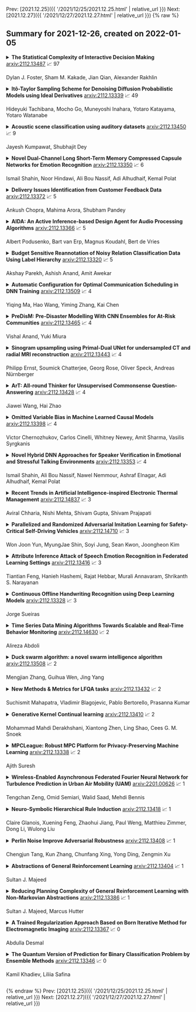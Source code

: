 Prev: [2021.12.25]({{ '/2021/12/25/2021.12.25.html' | relative_url }})  Next: [2021.12.27]({{ '/2021/12/27/2021.12.27.html' | relative_url }})
{% raw %}
## Summary for 2021-12-26, created on 2022-01-05


<details><summary><b>The Statistical Complexity of Interactive Decision Making</b>
<a href="https://arxiv.org/abs/2112.13487">arxiv:2112.13487</a>
&#x1F4C8; 97 <br>
<p>Dylan J. Foster, Sham M. Kakade, Jian Qian, Alexander Rakhlin</p></summary>
<p>

**Abstract:** A fundamental challenge in interactive learning and decision making, ranging from bandit problems to reinforcement learning, is to provide sample-efficient, adaptive learning algorithms that achieve near-optimal regret. This question is analogous to the classical problem of optimal (supervised) statistical learning, where there are well-known complexity measures (e.g., VC dimension and Rademacher complexity) that govern the statistical complexity of learning. However, characterizing the statistical complexity of interactive learning is substantially more challenging due to the adaptive nature of the problem. The main result of this work provides a complexity measure, the Decision-Estimation Coefficient, that is proven to be both necessary and sufficient for sample-efficient interactive learning. In particular, we provide:
  1. a lower bound on the optimal regret for any interactive decision making problem, establishing the Decision-Estimation Coefficient as a fundamental limit.
  2. a unified algorithm design principle, Estimation-to-Decisions (E2D), which transforms any algorithm for supervised estimation into an online algorithm for decision making. E2D attains a regret bound matching our lower bound, thereby achieving optimal sample-efficient learning as characterized by the Decision-Estimation Coefficient.
  Taken together, these results constitute a theory of learnability for interactive decision making. When applied to reinforcement learning settings, the Decision-Estimation Coefficient recovers essentially all existing hardness results and lower bounds. More broadly, the approach can be viewed as a decision-theoretic analogue of the classical Le Cam theory of statistical estimation; it also unifies a number of existing approaches -- both Bayesian and frequentist.

</p>
</details>

<details><summary><b>Itô-Taylor Sampling Scheme for Denoising Diffusion Probabilistic Models using Ideal Derivatives</b>
<a href="https://arxiv.org/abs/2112.13339">arxiv:2112.13339</a>
&#x1F4C8; 49 <br>
<p>Hideyuki Tachibana, Mocho Go, Muneyoshi Inahara, Yotaro Katayama, Yotaro Watanabe</p></summary>
<p>

**Abstract:** Denoising Diffusion Probabilistic Models (DDPMs) have been attracting attention recently as a new challenger to popular deep neural generative models including GAN, VAE, etc. However, DDPMs have a disadvantage that they often require a huge number of refinement steps during the synthesis. To address this problem, this paper proposes a new DDPM sampler based on a second-order numerical scheme for stochastic differential equations (SDEs), while the conventional sampler is based on a first-order numerical scheme. In general, it is not easy to compute the derivatives that are required in higher-order numerical schemes. However, in the case of DDPM, this difficulty is alleviated by the trick which the authors call "ideal derivative substitution". The newly derived higher-order sampler was applied to both image and speech generation tasks, and it is experimentally observed that the proposed sampler could synthesize plausible images and audio signals in relatively smaller number of refinement steps.

</p>
</details>

<details><summary><b>Acoustic scene classification using auditory datasets</b>
<a href="https://arxiv.org/abs/2112.13450">arxiv:2112.13450</a>
&#x1F4C8; 9 <br>
<p>Jayesh Kumpawat, Shubhajit Dey</p></summary>
<p>

**Abstract:** The approach used not only challenges some of the fundamental mathematical techniques used so far in early experiments of the same trend but also introduces new scopes and new horizons for interesting results. The physics governing spectrograms have been optimized in the project along with exploring how it handles the intense requirements of the problem at hand. Major contributions and developments brought under the light, through this project involve using better mathematical techniques and problem-specific machine learning methods. Improvised data analysis and data augmentation for audio datasets like frequency masking and random frequency-time stretching are used in the project and hence are explained in this paper. In the used methodology, the audio transforms principle were also tried and explored, and indeed the insights gained were used constructively in the later stages of the project. Using a deep learning principle is surely one of them. Also, in this paper, the potential scopes and upcoming research openings in both short and long term tunnel of time has been presented. Although much of the results gained are domain-specific as of now, they are surely potent enough to produce novel solutions in various different domains of diverse backgrounds.

</p>
</details>

<details><summary><b>Novel Dual-Channel Long Short-Term Memory Compressed Capsule Networks for Emotion Recognition</b>
<a href="https://arxiv.org/abs/2112.13350">arxiv:2112.13350</a>
&#x1F4C8; 6 <br>
<p>Ismail Shahin, Noor Hindawi, Ali Bou Nassif, Adi Alhudhaif, Kemal Polat</p></summary>
<p>

**Abstract:** Recent analysis on speech emotion recognition has made considerable advances with the use of MFCCs spectrogram features and the implementation of neural network approaches such as convolutional neural networks (CNNs). Capsule networks (CapsNet) have gained gratitude as alternatives to CNNs with their larger capacities for hierarchical representation. To address these issues, this research introduces a text-independent and speaker-independent SER novel architecture, where a dual-channel long short-term memory compressed-CapsNet (DC-LSTM COMP-CapsNet) algorithm is proposed based on the structural features of CapsNet. Our proposed novel classifier can ensure the energy efficiency of the model and adequate compression method in speech emotion recognition, which is not delivered through the original structure of a CapsNet. Moreover, the grid search approach is used to attain optimal solutions. Results witnessed an improved performance and reduction in the training and testing running time. The speech datasets used to evaluate our algorithm are: Arabic Emirati-accented corpus, English speech under simulated and actual stress corpus, English Ryerson audio-visual database of emotional speech and song corpus, and crowd-sourced emotional multimodal actors dataset. This work reveals that the optimum feature extraction method compared to other known methods is MFCCs delta-delta. Using the four datasets and the MFCCs delta-delta, DC-LSTM COMP-CapsNet surpasses all the state-of-the-art systems, classical classifiers, CNN, and the original CapsNet. Using the Arabic Emirati-accented corpus, our results demonstrate that the proposed work yields average emotion recognition accuracy of 89.3% compared to 84.7%, 82.2%, 69.8%, 69.2%, 53.8%, 42.6%, and 31.9% based on CapsNet, CNN, support vector machine, multi-layer perceptron, k-nearest neighbor, radial basis function, and naive Bayes, respectively.

</p>
</details>

<details><summary><b>Delivery Issues Identification from Customer Feedback Data</b>
<a href="https://arxiv.org/abs/2112.13372">arxiv:2112.13372</a>
&#x1F4C8; 5 <br>
<p>Ankush Chopra, Mahima Arora, Shubham Pandey</p></summary>
<p>

**Abstract:** Millions of packages are delivered successfully by online and local retail stores across the world every day. The proper delivery of packages is needed to ensure high customer satisfaction and repeat purchases. These deliveries suffer various problems despite the best efforts from the stores. These issues happen not only due to the large volume and high demand for low turnaround time but also due to mechanical operations and natural factors. These issues range from receiving wrong items in the package to delayed shipment to damaged packages because of mishandling during transportation. Finding solutions to various delivery issues faced by both sending and receiving parties plays a vital role in increasing the efficiency of the entire process. This paper shows how to find these issues using customer feedback from the text comments and uploaded images. We used transfer learning for both Text and Image models to minimize the demand for thousands of labeled examples. The results show that the model can find different issues. Furthermore, it can also be used for tasks like bottleneck identification, process improvement, automating refunds, etc. Compared with the existing process, the ensemble of text and image models proposed in this paper ensures the identification of several types of delivery issues, which is more suitable for the real-life scenarios of delivery of items in retail businesses. This method can supply a new idea of issue detection for the delivery of packages in similar industries.

</p>
</details>

<details><summary><b>AIDA: An Active Inference-based Design Agent for Audio Processing Algorithms</b>
<a href="https://arxiv.org/abs/2112.13366">arxiv:2112.13366</a>
&#x1F4C8; 5 <br>
<p>Albert Podusenko, Bart van Erp, Magnus Koudahl, Bert de Vries</p></summary>
<p>

**Abstract:** In this paper we present AIDA, which is an active inference-based agent that iteratively designs a personalized audio processing algorithm through situated interactions with a human client. The target application of AIDA is to propose on-the-spot the most interesting alternative values for the tuning parameters of a hearing aid (HA) algorithm, whenever a HA client is not satisfied with their HA performance. AIDA interprets searching for the "most interesting alternative" as an issue of optimal (acoustic) context-aware Bayesian trial design. In computational terms, AIDA is realized as an active inference-based agent with an Expected Free Energy criterion for trial design. This type of architecture is inspired by neuro-economic models on efficient (Bayesian) trial design in brains and implies that AIDA comprises generative probabilistic models for acoustic signals and user responses. We propose a novel generative model for acoustic signals as a sum of time-varying auto-regressive filters and a user response model based on a Gaussian Process Classifier. The full AIDA agent has been implemented in a factor graph for the generative model and all tasks (parameter learning, acoustic context classification, trial design, etc.) are realized by variational message passing on the factor graph. All verification and validation experiments and demonstrations are freely accessible at our GitHub repository.

</p>
</details>

<details><summary><b>Budget Sensitive Reannotation of Noisy Relation Classification Data Using Label Hierarchy</b>
<a href="https://arxiv.org/abs/2112.13320">arxiv:2112.13320</a>
&#x1F4C8; 5 <br>
<p>Akshay Parekh, Ashish Anand, Amit Awekar</p></summary>
<p>

**Abstract:** Large crowd-sourced datasets are often noisy and relation classification (RC) datasets are no exception. Reannotating the entire dataset is one probable solution however it is not always viable due to time and budget constraints. This paper addresses the problem of efficient reannotation of a large noisy dataset for the RC. Our goal is to catch more annotation errors in the dataset while reannotating fewer instances. Existing work on RC dataset reannotation lacks the flexibility about how much data to reannotate. We introduce the concept of a reannotation budget to overcome this limitation. The immediate follow-up problem is: Given a specific reannotation budget, which subset of the data should we reannotate? To address this problem, we present two strategies to selectively reannotate RC datasets. Our strategies utilize the taxonomic hierarchy of relation labels. The intuition of our work is to rely on the graph distance between actual and predicted relation labels in the label hierarchy graph. We evaluate our reannotation strategies on the well-known TACRED dataset. We design our experiments to answer three specific research questions. First, does our strategy select novel candidates for reannotation? Second, for a given reannotation budget is our reannotation strategy more efficient at catching annotation errors? Third, what is the impact of data reannotation on RC model performance measurement? Experimental results show that our both reannotation strategies are novel and efficient. Our analysis indicates that the current reported performance of RC models on noisy TACRED data is inflated.

</p>
</details>

<details><summary><b>Automatic Configuration for Optimal Communication Scheduling in DNN Training</b>
<a href="https://arxiv.org/abs/2112.13509">arxiv:2112.13509</a>
&#x1F4C8; 4 <br>
<p>Yiqing Ma, Hao Wang, Yiming Zhang, Kai Chen</p></summary>
<p>

**Abstract:** ByteScheduler partitions and rearranges tensor transmissions to improve the communication efficiency of distributed Deep Neural Network (DNN) training. The configuration of hyper-parameters (i.e., the partition size and the credit size) is critical to the effectiveness of partitioning and rearrangement. Currently, ByteScheduler adopts Bayesian Optimization (BO) to find the optimal configuration for the hyper-parameters beforehand. In practice, however, various runtime factors (e.g., worker node status and network conditions) change over time, making the statically-determined one-shot configuration result suboptimal for real-world DNN training. To address this problem, we present a real-time configuration method (called AutoByte) that automatically and timely searches the optimal hyper-parameters as the training systems dynamically change. AutoByte extends the ByteScheduler framework with a meta-network, which takes the system's runtime statistics as its input and outputs predictions for speedups under specific configurations. Evaluation results on various DNN models show that AutoByte can dynamically tune the hyper-parameters with low resource usage, and deliver up to 33.2\% higher performance than the best static configuration in ByteScheduler.

</p>
</details>

<details><summary><b>PreDisM: Pre-Disaster Modelling With CNN Ensembles for At-Risk Communities</b>
<a href="https://arxiv.org/abs/2112.13465">arxiv:2112.13465</a>
&#x1F4C8; 4 <br>
<p>Vishal Anand, Yuki Miura</p></summary>
<p>

**Abstract:** The machine learning community has recently had increased interest in the climate and disaster damage domain due to a marked increased occurrences of natural hazards (e.g., hurricanes, forest fires, floods, earthquakes). However, not enough attention has been devoted to mitigating probable destruction from impending natural hazards. We explore this crucial space by predicting building-level damages on a before-the-fact basis that would allow state actors and non-governmental organizations to be best equipped with resource distribution to minimize or preempt losses. We introduce PreDisM that employs an ensemble of ResNets and fully connected layers over decision trees to capture image-level and meta-level information to accurately estimate weakness of man-made structures to disaster-occurrences. Our model performs well and is responsive to tuning across types of disasters and highlights the space of preemptive hazard damage modelling.

</p>
</details>

<details><summary><b>Sinogram upsampling using Primal-Dual UNet for undersampled CT and radial MRI reconstruction</b>
<a href="https://arxiv.org/abs/2112.13443">arxiv:2112.13443</a>
&#x1F4C8; 4 <br>
<p>Philipp Ernst, Soumick Chatterjee, Georg Rose, Oliver Speck, Andreas Nürnberger</p></summary>
<p>

**Abstract:** CT and MRI are two widely used clinical imaging modalities for non-invasive diagnosis. However, both of these modalities come with certain problems. CT uses harmful ionising radiation, and MRI suffers from slow acquisition speed. Both problems can be tackled by undersampling, such as sparse sampling. However, such undersampled data leads to lower resolution and introduces artefacts. Several techniques, including deep learning based methods, have been proposed to reconstruct such data. However, the undersampled reconstruction problem for these two modalities was always considered as two different problems and tackled separately by different research works. This paper proposes a unified solution for both sparse CT and undersampled radial MRI reconstruction, achieved by applying Fourier transform-based pre-processing on the radial MRI and then reconstructing both modalities using sinogram upsampling combined with filtered back-projection. The Primal-Dual network is a deep learning based method for reconstructing sparsely-sampled CT data. This paper introduces Primal-Dual UNet, which improves the Primal-Dual network in terms of accuracy and reconstruction speed. The proposed method resulted in an average SSIM of 0.932 while performing sparse CT reconstruction for fan-beam geometry with a sparsity level of 16, achieving a statistically significant improvement over the previous model, which resulted in 0.919. Furthermore, the proposed model resulted in 0.903 and 0.957 average SSIM while reconstructing undersampled brain and abdominal MRI data with an acceleration factor of 16 - statistically significant improvements over the original model, which resulted in 0.867 and 0.949. Finally, this paper shows that the proposed network not only improves the overall image quality, but also improves the image quality for the regions-of-interest; as well as generalises better in presence of a needle.

</p>
</details>

<details><summary><b>ArT: All-round Thinker for Unsupervised Commonsense Question-Answering</b>
<a href="https://arxiv.org/abs/2112.13428">arxiv:2112.13428</a>
&#x1F4C8; 4 <br>
<p>Jiawei Wang, Hai Zhao</p></summary>
<p>

**Abstract:** Without labeled question-answer pairs for necessary training, unsupervised commonsense question-answering (QA) appears to be extremely challenging due to its indispensable unique prerequisite on commonsense source like knowledge bases (KBs), which are usually highly resource consuming in construction. Recently pre-trained language models (PrLMs) show effectiveness as an alternative for commonsense clues when they play a role of knowledge generator. However, existing work simply generates hundreds of pseudo-answers, or roughly performs knowledge generation according to templates once for all, which may result in much noise and thus hinders the quality of generated knowledge. Motivated by human thinking experience, we propose an approach of All-round Thinker (ArT) by fully taking association during knowledge generating. In detail, our model first focuses on key parts in the given context, and then generates highly related knowledge on such a basis in an association way like human thinking. Besides, for casual reasoning, a reverse thinking mechanism is proposed to conduct bidirectional inferring between cause and effect. ArT is totally unsupervised and KBs-free. We evaluate it on three commonsense QA benchmarks: COPA, SocialIQA and SCT. On all scales of PrLM backbones, ArT shows its brilliant performance and outperforms previous advanced unsupervised models.

</p>
</details>

<details><summary><b>Omitted Variable Bias in Machine Learned Causal Models</b>
<a href="https://arxiv.org/abs/2112.13398">arxiv:2112.13398</a>
&#x1F4C8; 4 <br>
<p>Victor Chernozhukov, Carlos Cinelli, Whitney Newey, Amit Sharma, Vasilis Syrgkanis</p></summary>
<p>

**Abstract:** We derive general, yet simple, sharp bounds on the size of the omitted variable bias for a broad class of causal parameters that can be identified as linear functionals of the conditional expectation function of the outcome. Such functionals encompass many of the traditional targets of investigation in causal inference studies, such as, for example, (weighted) average of potential outcomes, average treatment effects (including subgroup effects, such as the effect on the treated), (weighted) average derivatives, and policy effects from shifts in covariate distribution -- all for general, nonparametric causal models. Our construction relies on the Riesz-Frechet representation of the target functional. Specifically, we show how the bound on the bias depends only on the additional variation that the latent variables create both in the outcome and in the Riesz representer for the parameter of interest. Moreover, in many important cases (e.g, average treatment effects in partially linear models, or in nonseparable models with a binary treatment) the bound is shown to depend on two easily interpretable quantities: the nonparametric partial $R^2$ (Pearson's "correlation ratio") of the unobserved variables with the treatment and with the outcome. Therefore, simple plausibility judgments on the maximum explanatory power of omitted variables (in explaining treatment and outcome variation) are sufficient to place overall bounds on the size of the bias. Finally, leveraging debiased machine learning, we provide flexible and efficient statistical inference methods to estimate the components of the bounds that are identifiable from the observed distribution.

</p>
</details>

<details><summary><b>Novel Hybrid DNN Approaches for Speaker Verification in Emotional and Stressful Talking Environments</b>
<a href="https://arxiv.org/abs/2112.13353">arxiv:2112.13353</a>
&#x1F4C8; 4 <br>
<p>Ismail Shahin, Ali Bou Nassif, Nawel Nemmour, Ashraf Elnagar, Adi Alhudhaif, Kemal Polat</p></summary>
<p>

**Abstract:** In this work, we conducted an empirical comparative study of the performance of text-independent speaker verification in emotional and stressful environments. This work combined deep models with shallow architecture, which resulted in novel hybrid classifiers. Four distinct hybrid models were utilized: deep neural network-hidden Markov model (DNN-HMM), deep neural network-Gaussian mixture model (DNN-GMM), Gaussian mixture model-deep neural network (GMM-DNN), and hidden Markov model-deep neural network (HMM-DNN). All models were based on novel implemented architecture. The comparative study used three distinct speech datasets: a private Arabic dataset and two public English databases, namely, Speech Under Simulated and Actual Stress (SUSAS) and Ryerson Audio-Visual Database of Emotional Speech and Song (RAVDESS). The test results of the aforementioned hybrid models demonstrated that the proposed HMM-DNN leveraged the verification performance in emotional and stressful environments. Results also showed that HMM-DNN outperformed all other hybrid models in terms of equal error rate (EER) and area under the curve (AUC) evaluation metrics. The average resulting verification system based on the three datasets yielded EERs of 7.19%, 16.85%, 11.51%, and 11.90% based on HMM-DNN, DNN-HMM, DNN-GMM, and GMM-DNN, respectively. Furthermore, we found that the DNN-GMM model demonstrated the least computational complexity compared to all other hybrid models in both talking environments. Conversely, the HMM-DNN model required the greatest amount of training time. Findings also demonstrated that EER and AUC values depended on the database when comparing average emotional and stressful performances.

</p>
</details>

<details><summary><b>Recent Trends in Artificial Intelligence-inspired Electronic Thermal Management</b>
<a href="https://arxiv.org/abs/2112.14837">arxiv:2112.14837</a>
&#x1F4C8; 3 <br>
<p>Aviral Chharia, Nishi Mehta, Shivam Gupta, Shivam Prajapati</p></summary>
<p>

**Abstract:** The rise of computation-based methods in thermal management has gained immense attention in recent years due to the ability of deep learning to solve complex 'physics' problems, which are otherwise difficult to be approached using conventional techniques. Thermal management is required in electronic systems to keep them from overheating and burning, enhancing their efficiency and lifespan. For a long time, numerical techniques have been employed to aid in the thermal management of electronics. However, they come with some limitations. To increase the effectiveness of traditional numerical approaches and address the drawbacks faced in conventional approaches, researchers have looked at using artificial intelligence at various stages of the thermal management process. The present study discusses in detail, the current uses of deep learning in the domain of 'electronic' thermal management.

</p>
</details>

<details><summary><b>Parallelized and Randomized Adversarial Imitation Learning for Safety-Critical Self-Driving Vehicles</b>
<a href="https://arxiv.org/abs/2112.14710">arxiv:2112.14710</a>
&#x1F4C8; 3 <br>
<p>Won Joon Yun, MyungJae Shin, Soyi Jung, Sean Kwon, Joongheon Kim</p></summary>
<p>

**Abstract:** Self-driving cars and autonomous driving research has been receiving considerable attention as major promising prospects in modern artificial intelligence applications. According to the evolution of advanced driver assistance system (ADAS), the design of self-driving vehicle and autonomous driving systems becomes complicated and safety-critical. In general, the intelligent system simultaneously and efficiently activates ADAS functions. Therefore, it is essential to consider reliable ADAS function coordination to control the driving system, safely. In order to deal with this issue, this paper proposes a randomized adversarial imitation learning (RAIL) algorithm. The RAIL is a novel derivative-free imitation learning method for autonomous driving with various ADAS functions coordination; and thus it imitates the operation of decision maker that controls autonomous driving with various ADAS functions. The proposed method is able to train the decision maker that deals with the LIDAR data and controls the autonomous driving in multi-lane complex highway environments. The simulation-based evaluation verifies that the proposed method achieves desired performance.

</p>
</details>

<details><summary><b>Attribute Inference Attack of Speech Emotion Recognition in Federated Learning Settings</b>
<a href="https://arxiv.org/abs/2112.13416">arxiv:2112.13416</a>
&#x1F4C8; 3 <br>
<p>Tiantian Feng, Hanieh Hashemi, Rajat Hebbar, Murali Annavaram, Shrikanth S. Narayanan</p></summary>
<p>

**Abstract:** Speech emotion recognition (SER) processes speech signals to detect and characterize expressed perceived emotions. Many SER application systems often acquire and transmit speech data collected at the client-side to remote cloud platforms for inference and decision making. However, speech data carry rich information not only about emotions conveyed in vocal expressions, but also other sensitive demographic traits such as gender, age and language background. Consequently, it is desirable for SER systems to have the ability to classify emotion constructs while preventing unintended/improper inferences of sensitive and demographic information. Federated learning (FL) is a distributed machine learning paradigm that coordinates clients to train a model collaboratively without sharing their local data. This training approach appears secure and can improve privacy for SER. However, recent works have demonstrated that FL approaches are still vulnerable to various privacy attacks like reconstruction attacks and membership inference attacks. Although most of these have focused on computer vision applications, such information leakages exist in the SER systems trained using the FL technique. To assess the information leakage of SER systems trained using FL, we propose an attribute inference attack framework that infers sensitive attribute information of the clients from shared gradients or model parameters, corresponding to the FedSGD and the FedAvg training algorithms, respectively. As a use case, we empirically evaluate our approach for predicting the client's gender information using three SER benchmark datasets: IEMOCAP, CREMA-D, and MSP-Improv. We show that the attribute inference attack is achievable for SER systems trained using FL. We further identify that most information leakage possibly comes from the first layer in the SER model.

</p>
</details>

<details><summary><b>Continuous Offline Handwriting Recognition using Deep Learning Models</b>
<a href="https://arxiv.org/abs/2112.13328">arxiv:2112.13328</a>
&#x1F4C8; 3 <br>
<p>Jorge Sueiras</p></summary>
<p>

**Abstract:** Handwritten text recognition is an open problem of great interest in the area of automatic document image analysis. The transcription of handwritten content present in digitized documents is significant in analyzing historical archives or digitizing information from handwritten documents, forms, and communications. In the last years, great advances have been made in this area due to applying deep learning techniques to its resolution. This Thesis addresses the offline continuous handwritten text recognition (HTR) problem, consisting of developing algorithms and models capable of transcribing the text present in an image without the need for the text to be segmented into characters. For this purpose, we have proposed a new recognition model based on integrating two types of deep learning architectures: convolutional neural networks (CNN) and sequence-to-sequence (seq2seq) models, respectively. The convolutional component of the model is oriented to identify relevant features present in characters, and the seq2seq component builds the transcription of the text by modeling the sequential nature of the text. For the design of this new model, an extensive analysis of the capabilities of different convolutional architectures in the simplified problem of isolated character recognition has been carried out in order to identify the most suitable ones to be integrated into the continuous model. Additionally, extensive experimentation of the proposed model for the continuous problem has been carried out to determine its robustness to changes in parameterization. The generalization capacity of the model has also been validated by evaluating it on three handwritten text databases using different languages: IAM in English, RIMES in French, and Osborne in Spanish, respectively. The new proposed model provides competitive results with those obtained with other well-established methodologies.

</p>
</details>

<details><summary><b>Time Series Data Mining Algorithms Towards Scalable and Real-Time Behavior Monitoring</b>
<a href="https://arxiv.org/abs/2112.14630">arxiv:2112.14630</a>
&#x1F4C8; 2 <br>
<p>Alireza Abdoli</p></summary>
<p>

**Abstract:** In recent years, there have been unprecedented technological advances in sensor technology, and sensors have become more affordable than ever. Thus, sensor-driven data collection is increasingly becoming an attractive and practical option for researchers around the globe. Such data is typically extracted in the form of time series data, which can be investigated with data mining techniques to summarize behaviors of a range of subjects including humans and animals. While enabling cheap and mass collection of data, continuous sensor data recording results in datasets which are big in size and volume, which are challenging to process and analyze with traditional techniques in a timely manner. Such collected sensor data is typically extracted in the form of time series data. There are two main approaches in the literature, namely, shape-based classification and feature-based classification. Shape-based classification determines the best class according to a distance measure. Feature-based classification, on the other hand, measures properties of the time series and finds the best class according to the set of features defined for the time series. In this dissertation, we demonstrate that neither of the two techniques will dominate for some problems, but that some combination of both might be the best. In other words, on a single problem, it might be possible that one of the techniques is better for one subset of the behaviors, and the other technique is better for another subset of behaviors. We introduce a hybrid algorithm to classify behaviors, using both shape and feature measures, in weakly labeled time series data collected from sensors to quantify specific behaviors performed by the subject. We demonstrate that our algorithm can robustly classify real, noisy, and complex datasets, based on a combination of shape and features, and tested our proposed algorithm on real-world datasets.

</p>
</details>

<details><summary><b>Duck swarm algorithm: a novel swarm intelligence algorithm</b>
<a href="https://arxiv.org/abs/2112.13508">arxiv:2112.13508</a>
&#x1F4C8; 2 <br>
<p>Mengjian Zhang, Guihua Wen, Jing Yang</p></summary>
<p>

**Abstract:** A swarm intelligence-based optimization algorithm, named Duck Swarm Algorithm (DSA), is proposed in this paper. This algorithm is inspired by the searching for food sources and foraging behaviors of the duck swarm. The performance of DSA is verified by using eighteen benchmark functions, where it is statistical (best, mean, standard deviation, and average running time) results are compared with seven well-known algorithms like Particle swarm optimization (PSO), Firefly algorithm (FA), Chicken swarm optimization (CSO), Grey wolf optimizer (GWO), Sine cosine algorithm (SCA), and Marine-predators algorithm (MPA), and Archimedes optimization algorithm (AOA). Moreover, the Wilcoxon rank-sum test, Friedman test, and convergence curves of the comparison results are used to prove the superiority of the DSA against other algorithms. The results demonstrate that DSA is a high-performance optimization method in terms of convergence speed and exploration-exploitation balance for solving high-dimension optimization functions. Also, DSA is applied for the optimal design of two constrained engineering problems (the Three-bar truss problem, and the Sawmill operation problem). Additionally, four engineering constraint problems have also been used to analyze the performance of the proposed DSA. Overall, the comparison results revealed that the DSA is a promising and very competitive algorithm for solving different optimization problems.

</p>
</details>

<details><summary><b>New Methods & Metrics for LFQA tasks</b>
<a href="https://arxiv.org/abs/2112.13432">arxiv:2112.13432</a>
&#x1F4C8; 2 <br>
<p>Suchismit Mahapatra, Vladimir Blagojevic, Pablo Bertorello, Prasanna Kumar</p></summary>
<p>

**Abstract:** Long-form question answering (LFQA) tasks require retrieving the documents pertinent to a query, using them to form a paragraph-length answer. Despite considerable progress in LFQA modeling, fundamental issues impede its progress: i) train/validation/test dataset overlap, ii) absence of automatic metrics and iii) generated answers not being "grounded" in retrieved documents. This work addresses every one these critical bottlenecks, contributing natural language inference/generation (NLI/NLG) methods and metrics that make significant strides to their alleviation.

</p>
</details>

<details><summary><b>Generative Kernel Continual learning</b>
<a href="https://arxiv.org/abs/2112.13410">arxiv:2112.13410</a>
&#x1F4C8; 2 <br>
<p>Mohammad Mahdi Derakhshani, Xiantong Zhen, Ling Shao, Cees G. M. Snoek</p></summary>
<p>

**Abstract:** Kernel continual learning by \citet{derakhshani2021kernel} has recently emerged as a strong continual learner due to its non-parametric ability to tackle task interference and catastrophic forgetting. Unfortunately its success comes at the expense of an explicit memory to store samples from past tasks, which hampers scalability to continual learning settings with a large number of tasks. In this paper, we introduce generative kernel continual learning, which explores and exploits the synergies between generative models and kernels for continual learning. The generative model is able to produce representative samples for kernel learning, which removes the dependence on memory in kernel continual learning. Moreover, as we replay only on the generative model, we avoid task interference while being computationally more efficient compared to previous methods that need replay on the entire model. We further introduce a supervised contrastive regularization, which enables our model to generate even more discriminative samples for better kernel-based classification performance. We conduct extensive experiments on three widely-used continual learning benchmarks that demonstrate the abilities and benefits of our contributions. Most notably, on the challenging SplitCIFAR100 benchmark, with just a simple linear kernel we obtain the same accuracy as kernel continual learning with variational random features for one tenth of the memory, or a 10.1\% accuracy gain for the same memory budget.

</p>
</details>

<details><summary><b>MPCLeague: Robust MPC Platform for Privacy-Preserving Machine Learning</b>
<a href="https://arxiv.org/abs/2112.13338">arxiv:2112.13338</a>
&#x1F4C8; 2 <br>
<p>Ajith Suresh</p></summary>
<p>

**Abstract:** In the modern era of computing, machine learning tools have demonstrated their potential in vital sectors, such as healthcare and finance, to derive proper inferences. The sensitive and confidential nature of the data in such sectors raises genuine concerns for data privacy. This motivated the area of Privacy-preserving Machine Learning (PPML), where privacy of data is guaranteed. In this thesis, we design an efficient platform, MPCLeague, for PPML in the Secure Outsourced Computation (SOC) setting using Secure Multi-party Computation (MPC) techniques.
  MPC, the holy-grail problem of secure distributed computing, enables a set of n mutually distrusting parties to perform joint computation on their private inputs in a way that no coalition of t parties can learn more information than the output (privacy) or affect the true output of the computation (correctness). While MPC, in general, has been a subject of extensive research, the area of MPC with a small number of parties has drawn popularity of late mainly due to its application to real-time scenarios, efficiency and simplicity. This thesis focuses on designing efficient MPC frameworks for 2, 3 and 4 parties, with at most one corruption and supports ring structures.
  At the heart of this thesis are four frameworks - ASTRA, SWIFT, Tetrad, ABY2.0 - catered to different settings. The practicality of our framework is argued through improvements in the benchmarking of widely used ML algorithms -- Linear Regression, Logistic Regression, Neural Networks, and Support Vector Machines. We propose two variants for each of our frameworks, with one variant aiming to minimise the execution time while the other focuses on the monetary cost. The concrete efficiency gains of our frameworks coupled with the stronger security guarantee of robustness make our platform an ideal choice for a real-time deployment of PPML techniques.

</p>
</details>

<details><summary><b>Wireless-Enabled Asynchronous Federated Fourier Neural Network for Turbulence Prediction in Urban Air Mobility (UAM)</b>
<a href="https://arxiv.org/abs/2201.00626">arxiv:2201.00626</a>
&#x1F4C8; 1 <br>
<p>Tengchan Zeng, Omid Semiari, Walid Saad, Mehdi Bennis</p></summary>
<p>

**Abstract:** To meet the growing mobility needs in intra-city transportation, the concept of urban air mobility (UAM) has been proposed in which vertical takeoff and landing (VTOL) aircraft are used to provide a ride-hailing service. In UAM, aircraft can operate in designated air spaces known as corridors, that link the aerodromes. A reliable communication network between GBSs and aircraft enables UAM to adequately utilize the airspace and create a fast, efficient, and safe transportation system. In this paper, to characterize the wireless connectivity performance for UAM, a spatial model is proposed. For this setup, the distribution of the distance between an arbitrarily selected GBS and its associated aircraft and the Laplace transform of the interference experienced by the GBS are derived. Using these results, the signal-to-interference ratio (SIR)-based connectivity probability is determined to capture the connectivity performance of the UAM aircraft-to-ground communication network. Then, leveraging these connectivity results, a wireless-enabled asynchronous federated learning (AFL) framework that uses a Fourier neural network is proposed to tackle the challenging problem of turbulence prediction during UAM operations. For this AFL scheme, a staleness-aware global aggregation scheme is introduced to expedite the convergence to the optimal turbulence prediction model used by UAM aircraft. Simulation results validate the theoretical derivations for the UAM wireless connectivity. The results also demonstrate that the proposed AFL framework converges to the optimal turbulence prediction model faster than the synchronous federated learning baselines and a staleness-free AFL approach. Furthermore, the results characterize the performance of wireless connectivity and convergence of the aircraft's turbulence model under different parameter settings, offering useful UAM design guidelines.

</p>
</details>

<details><summary><b>Neuro-Symbolic Hierarchical Rule Induction</b>
<a href="https://arxiv.org/abs/2112.13418">arxiv:2112.13418</a>
&#x1F4C8; 1 <br>
<p>Claire Glanois, Xuening Feng, Zhaohui Jiang, Paul Weng, Matthieu Zimmer, Dong Li, Wulong Liu</p></summary>
<p>

**Abstract:** We propose an efficient interpretable neuro-symbolic model to solve Inductive Logic Programming (ILP) problems. In this model, which is built from a set of meta-rules organised in a hierarchical structure, first-order rules are invented by learning embeddings to match facts and body predicates of a meta-rule. To instantiate it, we specifically design an expressive set of generic meta-rules, and demonstrate they generate a consequent fragment of Horn clauses. During training, we inject a controlled \pw{Gumbel} noise to avoid local optima and employ interpretability-regularization term to further guide the convergence to interpretable rules. We empirically validate our model on various tasks (ILP, visual genome, reinforcement learning) against several state-of-the-art methods.

</p>
</details>

<details><summary><b>Perlin Noise Improve Adversarial Robustness</b>
<a href="https://arxiv.org/abs/2112.13408">arxiv:2112.13408</a>
&#x1F4C8; 1 <br>
<p>Chengjun Tang, Kun Zhang, Chunfang Xing, Yong Ding, Zengmin Xu</p></summary>
<p>

**Abstract:** Adversarial examples are some special input that can perturb the output of a deep neural network, in order to make produce intentional errors in the learning algorithms in the production environment. Most of the present methods for generating adversarial examples require gradient information. Even universal perturbations that are not relevant to the generative model rely to some extent on gradient information. Procedural noise adversarial examples is a new way of adversarial example generation, which uses computer graphics noise to generate universal adversarial perturbations quickly while not relying on gradient information. Combined with the defensive idea of adversarial training, we use Perlin noise to train the neural network to obtain a model that can defend against procedural noise adversarial examples. In combination with the use of model fine-tuning methods based on pre-trained models, we obtain faster training as well as higher accuracy. Our study shows that procedural noise adversarial examples are defensible, but why procedural noise can generate adversarial examples and how to defend against other kinds of procedural noise adversarial examples that may emerge in the future remain to be investigated.

</p>
</details>

<details><summary><b>Abstractions of General Reinforcement Learning</b>
<a href="https://arxiv.org/abs/2112.13404">arxiv:2112.13404</a>
&#x1F4C8; 1 <br>
<p>Sultan J. Majeed</p></summary>
<p>

**Abstract:** The field of artificial intelligence (AI) is devoted to the creation of artificial decision-makers that can perform (at least) on par with the human counterparts on a domain of interest. Unlike the agents in traditional AI, the agents in artificial general intelligence (AGI) are required to replicate human intelligence in almost every domain of interest. Moreover, an AGI agent should be able to achieve this without (virtually any) further changes, retraining, or fine-tuning of the parameters. 
The real world is non-stationary, non-ergodic, and non-Markovian: we, humans, can neither revisit our past nor are the most recent observations sufficient statistics. Yet, we excel at a variety of complex tasks. Many of these tasks require longterm planning. We can associate this success to our natural faculty to abstract away task-irrelevant information from our overwhelming sensory experience. We make task-specific mental models of the world without much effort. Due to this ability to abstract, we can plan on a significantly compact representation of a task without much loss of performance. 
Not only this, we also abstract our actions to produce high-level plans: the level of action-abstraction can be anywhere between small muscle movements to a mental notion of "doing an action". It is natural to assume that any AGI agent competing with humans (at every plausible domain) should also have these abilities to abstract its experiences and actions. 
This thesis is an inquiry into the existence of such abstractions which aid efficient planing for a wide range of domains, and most importantly, these abstractions come with some optimality guarantees.

</p>
</details>

<details><summary><b>Reducing Planning Complexity of General Reinforcement Learning with Non-Markovian Abstractions</b>
<a href="https://arxiv.org/abs/2112.13386">arxiv:2112.13386</a>
&#x1F4C8; 1 <br>
<p>Sultan J. Majeed, Marcus Hutter</p></summary>
<p>

**Abstract:** The field of General Reinforcement Learning (GRL) formulates the problem of sequential decision-making from ground up. The history of interaction constitutes a "ground" state of the system, which never repeats. On the one hand, this generality allows GRL to model almost every domain possible, e.g.\ Bandits, MDPs, POMDPs, PSRs, and history-based environments. On the other hand, in general, the near-optimal policies in GRL are functions of complete history, which hinders not only learning but also planning in GRL. The usual way around for the planning part is that the agent is given a Markovian abstraction of the underlying process. So, it can use any MDP planning algorithm to find a near-optimal policy. The Extreme State Aggregation (ESA) framework has extended this idea to non-Markovian abstractions without compromising on the possibility of planning through a (surrogate) MDP. A distinguishing feature of ESA is that it proves an upper bound of $O\left(\varepsilon^{-A} \cdot (1-γ)^{-2A}\right)$ on the number of states required for the surrogate MDP (where $A$ is the number of actions, $γ$ is the discount-factor, and $\varepsilon$ is the optimality-gap) which holds \emph{uniformly} for \emph{all} domains. While the possibility of a universal bound is quite remarkable, we show that this bound is very loose. We propose a novel non-MDP abstraction which allows for a much better upper bound of $O\left(\varepsilon^{-1} \cdot (1-γ)^{-2} \cdot A \cdot 2^{A}\right)$. Furthermore, we show that this bound can be improved further to $O\left(\varepsilon^{-1} \cdot (1-γ)^{-2} \cdot \log^3 A \right)$ by using an action-sequentialization method.

</p>
</details>

<details><summary><b>A Trained Regularization Approach Based on Born Iterative Method for Electromagnetic Imaging</b>
<a href="https://arxiv.org/abs/2112.13367">arxiv:2112.13367</a>
&#x1F4C8; 0 <br>
<p>Abdulla Desmal</p></summary>
<p>

**Abstract:** A trained-based Born iterative method (TBIM) is developed for electromagnetic imaging (EMI) applications. The proposed TBIM consists of a nested loop; the outer loop executes TBIM iteration steps, while the inner loop executes a trained iterative shrinkage thresholding algorithm (TISTA). The applied TISTA runs linear Landweber iterations implemented with a trained regularization network designed based on U-net architecture. A normalization process was imposed in TISTA that made TISTA training applicable within the proposed TBIM. The iterative utilization of the regularization network in TISTA is a bottleneck that demands high memory allocation through the training process. Therefore TISTA within each TBIM step was trained separately. The TISTA regularization network in each TBIM step was initialized using the weights from the previous TBIM step. The above approach achieved high-quality image restoration after running few TBIM steps while maintained low memory allocation through the training process. The proposed framework can be extended to Newton or quasi-Newton schemes, where within each Newton iteration, a linear ill-posed problem is optimized that differs from one example to another. The numerical results illustrated in this work show the superiority of the proposed TBIM compared to the conventional sparse-based Born iterative method (SBIM).

</p>
</details>

<details><summary><b>The Quantum Version of Prediction for Binary Classification Problem by Ensemble Methods</b>
<a href="https://arxiv.org/abs/2112.13346">arxiv:2112.13346</a>
&#x1F4C8; 0 <br>
<p>Kamil Khadiev, Liliia Safina</p></summary>
<p>

**Abstract:** In this work, we consider the performance of using a quantum algorithm to predict a result for a binary classification problem if a machine learning model is an ensemble from any simple classifiers. Such an approach is faster than classical prediction and uses quantum and classical computing, but it is based on a probabilistic algorithm. Let $N$ be a number of classifiers from an ensemble model and $O(T)$ be the running time of prediction on one classifier. In classical case, an ensemble model gets answers from each classifier and "averages" the result. The running time in classical case is $O\left( N \cdot T \right)$. We propose an algorithm which works in $O\left(\sqrt{N} \cdot T\right)$.

</p>
</details>


{% endraw %}
Prev: [2021.12.25]({{ '/2021/12/25/2021.12.25.html' | relative_url }})  Next: [2021.12.27]({{ '/2021/12/27/2021.12.27.html' | relative_url }})